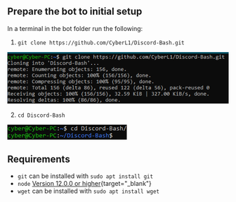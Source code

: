 ## Prepare the bot to initial setup

In a terminal in the bot folder run the following:  

1. `git clone https://github.com/CyberL1/Discord-Bash.git`  

![Cloning the repo](/showcases/initial-setup/1.png)

2. `cd Discord-Bash`

![Entering the repo directory](/showcases/initial-setup/2.png)

## Requirements
 - `git` can be installed with `sudo apt install git`
 - `node` [Version 12.0.0 or higher](https://github.com/nodesource/distributions#installation-instructions){target="_blank"}
 - `wget` can be installed with `sudo apt install wget`